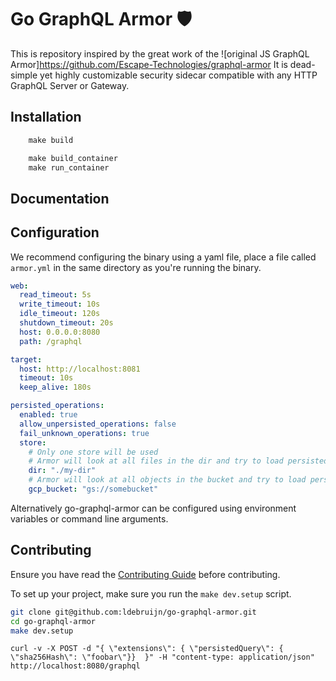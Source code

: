 # Go GraphQL Armor 🛡️

This is repository inspired by the great work of the ![original JS GraphQL Armor]https://github.com/Escape-Technologies/graphql-armor
It is dead-simple yet highly customizable security sidecar compatible with any HTTP GraphQL Server or Gateway.

## Installation

```makefile
    make build
```

```makefile
    make build_container
    make run_container
```

## Documentation

[//]: # (todo)

## Configuration

We recommend configuring the binary using a yaml file, place a file called `armor.yml` in the same directory as you're running the binary.

```yaml
web:
  read_timeout: 5s
  write_timeout: 10s
  idle_timeout: 120s
  shutdown_timeout: 20s
  host: 0.0.0.0:8080
  path: /graphql

target:
  host: http://localhost:8081
  timeout: 10s
  keep_alive: 180s

persisted_operations:
  enabled: true
  allow_unpersisted_operations: false
  fail_unknown_operations: true
  store:
    # Only one store will be used
    # Armor will look at all files in the dir and try to load persisted operations from any `.json` file
    dir: "./my-dir"
    # Armor will look at all objects in the bucket and try to load persisted operations from any `.json` file
    gcp_bucket: "gs://somebucket"
```

Alternatively go-graphql-armor can be configured using environment variables or command line arguments.

## Contributing

Ensure you have read the [Contributing Guide](https://github.com/Escape-Technologies/graphql-armor/blob/main/CONTRIBUTING.md) before contributing.

To set up your project, make sure you run the `make dev.setup` script.

```bash
git clone git@github.com:ldebruijn/go-graphql-armor.git
cd go-graphql-armor
make dev.setup
```

```http request
curl -v -X POST -d "{ \"extensions\": { \"persistedQuery\": { \"sha256Hash\": \"foobar\"}}  }" -H "content-type: application/json" http://localhost:8080/graphql
```